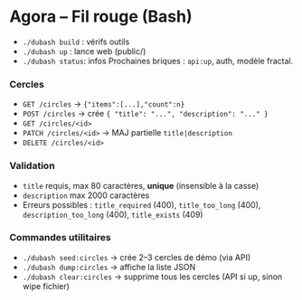 # Agora – Fil rouge (Bash)
- `./dubash build` : vérifs outils
- `./dubash up`    : lance web (public/)
- `./dubash status`: infos
Prochaines briques : `api:up`, auth, modèle fractal.

### Cercles
- `GET /circles` → `{"items":[...],"count":n}`
- `POST /circles` → crée `{ "title": "...", "description": "..." }`
- `GET /circles/<id>`
- `PATCH /circles/<id>` → MAJ partielle `title|description`
- `DELETE /circles/<id>`

### Validation
- `title` requis, max 80 caractères, **unique** (insensible à la casse)
- `description` max 2000 caractères
- Erreurs possibles : `title_required` (400), `title_too_long` (400), `description_too_long` (400), `title_exists` (409)

### Commandes utilitaires
- `./dubash seed:circles` → crée 2–3 cercles de démo (via API)
- `./dubash dump:circles` → affiche la liste JSON
- `./dubash clear:circles` → supprime tous les cercles (API si up, sinon wipe fichier)
